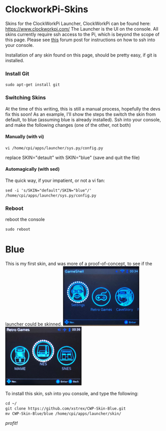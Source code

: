 # ClockworkPi-Skins
Skins for the ClockWorkPi Launcher, ClockWorkPi can be found here: https://www.clockworkpi.com/
The Launcher is the UI on the console. All skins currently require ssh access to the Pi, which is beyond the scope of this page. Please see [this](https://forum.clockworkpi.com/t/how-to-transfer-files-with-tinycloud-through-ssh/833) forum post for instructions on how to ssh into your console.

Installation of any skin found on this page, should be pretty easy, if git is installed. 

### Install Git
```
sudo apt-get install git
```

### Switching Skins
At the time of this writing, this is still a manual process, hopefully the devs fix this soon!
As an example, I'll show the steps the switch the skin from default, to blue (assuming blue is already installed).
Ssh into your console, and make the following changes (one of the other, not both)

#### Manually (with vi)
```
vi /home/cpi/apps/launcher/sys.py/config.py
```
replace SKIN="detault" with SKIN="blue"
(save and quit the file)

#### Automagically (with sed)
The quick way, if your impatient, or not a vi fan:
```
sed -i 's/SKIN="default"/SKIN="blue"/' /home/cpi/apps/launcher/sys.py/config.py
```
### Reboot
reboot the console
```
sudo reboot
```

# Blue
This is my first skin, and was more of a proof-of-concept, to see if the launcher could be skinned. 
<img src="images/blue1.jpg" width="240px"/>
<img src="images/blue2.jpg" width="240px"/>


To install this skin, ssh into you console, and type the following:
```
cd ~/
git clone https://github.com/xstrex/CWP-Skin-Blue.git
mv CWP-Skin-Blue/blue /home/cpi/apps/launcher/skin/
```


_profit!_
